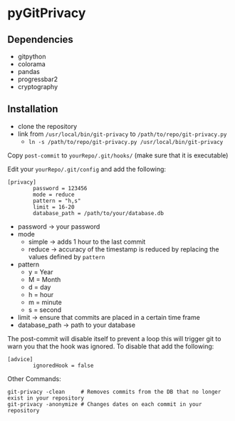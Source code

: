 # pyGitPrivacy

## Dependencies

- gitpython
- colorama
- pandas
- progressbar2
- cryptography

## Installation

+ clone the repository
+ link from `/usr/local/bin/git-privacy` to `/path/to/repo/git-privacy.py`
    + `ln -s /path/to/repo/git-privacy.py /usr/local/bin/git-privacy`

Copy `post-commit` to `yourRepo/.git/hooks/` (make sure that it is executable)

Edit your `yourRepo/.git/config` and add the following:

```
[privacy]
        password = 123456
        mode = reduce
        pattern = "h,s"
        limit = 16-20
        database_path = /path/to/your/database.db
```
+ password -> your password
+ mode
    + simple -> adds 1 hour to the last commit
    + reduce -> accuracy of the timestamp is reduced by replacing the values defined by `pattern`
+ pattern
    + y = Year
    + M = Month
    + d = day
    + h = hour
    + m = minute
    + s = second
+ limit -> ensure that commits are placed in a certain time frame
+ database_path -> path to your database

The post-commit will disable itself to prevent a loop this will trigger git to warn you that the hook was ignored.
To disable that add the following:
```
[advice]
        ignoredHook = false
```

Other Commands:

```
git-privacy -clean     # Removes commits from the DB that no longer exist in your repository
git-privacy -anonymize # Changes dates on each commit in your repository
```